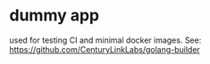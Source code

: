 # dummy app
used for testing CI and minimal docker images.
See: https://github.com/CenturyLinkLabs/golang-builder
